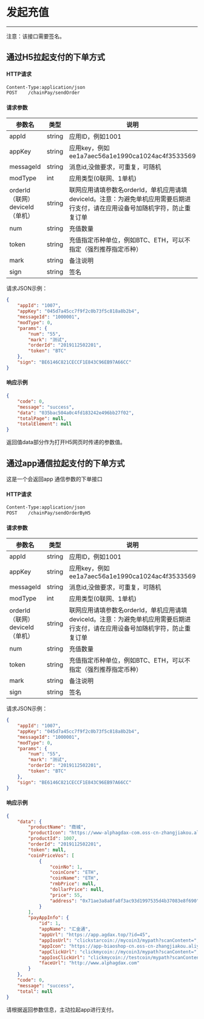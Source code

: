 # 发起充值
---
注意：该接口需要签名。

## 通过H5拉起支付的下单方式

#### HTTP请求

``` stata
Content-Type:application/json
POST	/chainPay/sendOrder
```
#### 请求参数

| 参数名                           | 类型   | 说明                                                                                                                        |
| -------------------------------- | ------ | --------------------------------------------------------------------------------------------------------------------------- |
| appId                            | string | 应用ID，例如1001                                                                                                            |
| appKey                           | string | 应用key，例如ee1a7aec56a1e1990ca1024ac4f3533569                                                                             |
| messageId                        | string | 消息id,没做要求，可重复，可随机                                                                                             |
| modType                          | int    | 应用类型(0联网、1单机)                                                                                                      |
| orderId（联网）deviceId（单机） | string | 联网应用请填参数名orderId，单机应用请填deviceId。注意：为避免单机应用需要后期进行支付，请在应用设备号加随机字符，防止重复订单 |
| num                              | string | 充值数量  
| token                              | string | 充值指定币种单位，例如BTC、ETH，可以不指定（强烈推荐指定币种）|
| mark                             | string | 备注说明                                                                                                                    |
| sign                             | string | 签名                                                                                                                        |

请求JSON示例：  

``` json
{
	"appId": "1007",
	"appKey": "045d7a45cc7f9f2c0b73f5c818a8b2b4",
	"messageId": "1000001",
	"modType": 0,
	"params": {
		"num": "55",
		"mark": "测试",
		"orderId": "2019112502201",
		"token": "BTC"
	},
	"sign": "BE6146C821CECCF1E843C96EB97A66CC"
}
```
#### 响应示例

``` json
{
    "code": 0,
    "message": "success",
    "data": "035bac504a0c4fd183242e496bb27f02",
    "totalPage": null,
    "totalElement": null
}
```
返回值data部分作为打开H5网页时传递的参数值。  









  
    
	  
	    

## 通过app通信拉起支付的下单方式

这是一个会返回app 通信参数的下单接口  
#### HTTP请求

``` stata
Content-Type:application/json
POST	/chainPay/sendOrderByH5
```
#### 请求参数

| 参数名                           | 类型   | 说明                                                                                                                        |
| -------------------------------- | ------ | --------------------------------------------------------------------------------------------------------------------------- |
| appId                            | string | 应用ID，例如1001                                                                                                            |
| appKey                           | string | 应用key，例如ee1a7aec56a1e1990ca1024ac4f3533569                                                                             |
| messageId                        | string | 消息id,没做要求，可重复，可随机                                                                                             |
| modType                          | int    | 应用类型(0联网、1单机)                                                                                                      |
| orderId（联网）deviceId（单机） | string | 联网应用请填参数名orderId，单机应用请填deviceId。注意：为避免单机应用需要后期进行支付，请在应用设备号加随机字符，防止重复订单 |
| num                              | string | 充值数量  
| token                              | string | 充值指定币种单位，例如BTC、ETH，可以不指定（强烈推荐指定币种）|
| mark                             | string | 备注说明                                                                                                                    |
| sign                             | string | 签名                                                                                                                        |

请求JSON示例：  

``` json
{
	"appId": "1007",
	"appKey": "045d7a45cc7f9f2c0b73f5c818a8b2b4",
	"messageId": "1000001",
	"modType": 0,
	"params": {
		"num": "55",
		"mark": "测试",
		"orderId": "2019112502201",
		"token": "BTC"
	},
	"sign": "BE6146C821CECCF1E843C96EB97A66CC"
}
```
#### 响应示例

``` json
{
    "data": {
        "productName": "商城",
        "productIcon": "https://www-alphagdax-com.oss-cn-zhangjiakou.aliyuncs.com/2019/09/03/f4d960f5-793d-473d-bada-b228bd3510f1.png",
        "productId": 1007,
        "orderId": "2019112502201",
        "token": null,
        "coinPriceVos": [
            {
                "coinNo": 1,
                "coinCore": "ETH",
                "coinName": "ETH",
                "rmbPrice": null,
                "dollarPrice": null,
                "price": 55,
                "address": "0x71ae3a8a8fa8f3ac93d1997535d4b37083e8f690"
            }
        ],
        "payAppInfo": {
            "id": 1,
            "appName": "汇金通",
            "appUrl": "https://app.agdax.top/?id=45",
            "appIosUrl": "clickstarcoin://mycoin3/mypath?scanContent=",
            "appIcon": "https://app-biaoshop-cn.oss-cn-zhangjiakou.aliyuncs.com/soft/20191108203943_198058.png",
            "appClickUrl": "clickmycoin://mycoin3/mypath?scanContent=",
            "appIosClickUrl": "clickmycoin://testcoin/mypath?scanContent=",
            "faceUrl": "http://www.alphagdax.com"
        }
    },
    "code": 0,
    "message": "success",
    "total": null
}
```
请根据返回参数信息，主动拉起app进行支付。
